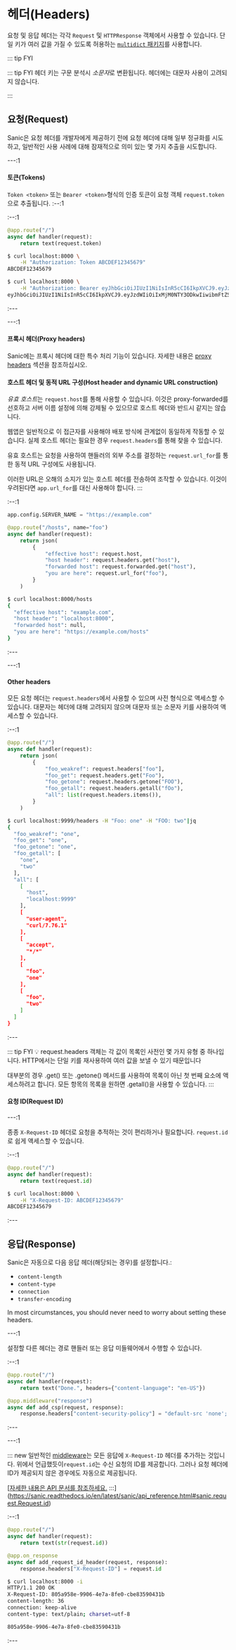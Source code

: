 # 헤더(Headers)

요청 및 응답 헤더는 각각 `Request` 및 `HTTPResponse` 객체에서 사용할 수 있습니다. 단일 키가 여러 값을 가질 수 있도록 허용하는 [`multidict` 패키지](https://multidict.readthedocs.io/en/stable/multidict.html#cimultidict)를 사용합니다.

::: tip FYI

::: tip FYI 헤더 키는 구문 분석시 *소문자*로 변환됩니다. 헤더에는 대문자 사용이 고려되지 않습니다.

:::

## 요청(Request)

Sanic은 요청 헤더를 개발자에게 제공하기 전에 요청 헤더에 대해 일부 정규화를 시도하고, 일반적인 사용 사례에 대해 잠재적으로 의미 있는 몇 가지 추출을 시도합니다.

---:1

#### 토큰(Tokens)

`Token <token>` 또는 `Bearer <token>`형식의 인증 토큰이 요청 객체 `request.token`으로 추출됩니다. :--:1

:--:1

```python
@app.route("/")
async def handler(request):
    return text(request.token)
```

```bash
$ curl localhost:8000 \
    -H "Authorization: Token ABCDEF12345679"
ABCDEF12345679
```

```bash
$ curl localhost:8000 \
    -H "Authorization: Bearer eyJhbGciOiJIUzI1NiIsInR5cCI6IkpXVCJ9.eyJzdWIiOiIxMjM0NTY3ODkwIiwibmFtZSI6IkpvaG4gRG9lIiwiaWF0IjoxNTE2MjM5MDIyfQ.SflKxwRJSMeKKF2QT4fwpMeJf36POk6yJV_adQssw5c"
eyJhbGciOiJIUzI1NiIsInR5cCI6IkpXVCJ9.eyJzdWIiOiIxMjM0NTY3ODkwIiwibmFtZSI6IkpvaG4gRG9lIiwiaWF0IjoxNTE2MjM5MDIyfQ.SflKxwRJSMeKKF2QT4fwpMeJf36POk6yJV_adQssw5c
```

:---

---:1

#### 프록시 헤더(Proxy headers)

Sanic에는 프록시 헤더에 대한 특수 처리 기능이 있습니다. 자세한 내용은 [proxy headers](/guide/advanced/proxy-headers.md) 섹션을 참조하십시오.

#### 호스트 헤더 및 동적 URL 구성(Host header and dynamic URL construction)

*유효 호스트*는 `request.host`를 통해 사용할 수 있습니다. 이것은 proxy-forwarded를 선호하고 서버 이름 설정에 의해 강제될 수 있으므로 호스트 헤더와 반드시 같지는 않습니다.

웹앱은 일반적으로 이 접근자를 사용해야 배포 방식에 관계없이 동일하게 작동할 수 있습니다. 실제 호스트 헤더는 필요한 경우 `request.headers`를 통해 찾을 수 있습니다.

유효 호스트는 요청을 사용하여 핸들러의 외부 주소를 결정하는 `request.url_for`를 통한 동적 URL 구성에도 사용됩니다.

이러한 URL은 오해의 소지가 있는 호스트 헤더를 전송하여 조작할 수 있습니다. 이것이 우려된다면 `app.url_for`를 대신 사용해야 합니다. :::

:--:1

```python
app.config.SERVER_NAME = "https://example.com"

@app.route("/hosts", name="foo")
async def handler(request):
    return json(
        {
            "effective host": request.host,
            "host header": request.headers.get("host"),
            "forwarded host": request.forwarded.get("host"),
            "you are here": request.url_for("foo"),
        }
    )
```

```bash
$ curl localhost:8000/hosts
{
  "effective host": "example.com",
  "host header": "localhost:8000",
  "forwarded host": null,
  "you are here": "https://example.com/hosts"
}
```

:---

---:1
#### Other headers

모든 요청 헤더는 `request.headers`에서 사용할 수 있으며 사전 형식으로 액세스할 수 있습니다. 대문자는 헤더에 대해 고려되지 않으며 대문자 또는 소문자 키를 사용하여 액세스할 수 있습니다.

:--:1

```python
@app.route("/")
async def handler(request):
    return json(
        {
            "foo_weakref": request.headers["foo"],
            "foo_get": request.headers.get("Foo"),
            "foo_getone": request.headers.getone("FOO"),
            "foo_getall": request.headers.getall("fOo"),
            "all": list(request.headers.items()),
        }
    )
```

```bash
$ curl localhost:9999/headers -H "Foo: one" -H "FOO: two"|jq
{
  "foo_weakref": "one",
  "foo_get": "one",
  "foo_getone": "one",
  "foo_getall": [
    "one",
    "two"
  ],
  "all": [
    [
      "host",
      "localhost:9999"
    ],
    [
      "user-agent",
      "curl/7.76.1"
    ],
    [
      "accept",
      "*/*"
    ],
    [
      "foo",
      "one"
    ],
    [
      "foo",
      "two"
    ]
  ]
}
```

:---

::: tip FYI 💡 request.headers 객체는 각 값이 목록인 사전인 몇 가지 유형 중 하나입니다. HTTP에서는 단일 키를 재사용하여 여러 값을 보낼 수 있기 때문입니다

대부분의 경우 .get() 또는 .getone() 메서드를 사용하여 목록이 아닌 첫 번째 요소에 액세스하려고 합니다. 모든 항목의 목록을 원하면 .getall()을 사용할 수 있습니다. :::

#### 요청 ID(Request ID)

---:1

종종 `X-Request-ID` 헤더로 요청을 추적하는 것이 편리하거나 필요합니다. `request.id`로 쉽게 액세스할 수 있습니다.

:--:1

```python
@app.route("/")
async def handler(request):
    return text(request.id)
```

```bash
$ curl localhost:8000 \
    -H "X-Request-ID: ABCDEF12345679"
ABCDEF12345679
```

:---

## 응답(Response)

Sanic은 자동으로 다음 응답 헤더(해당되는 경우)를 설정합니다.:

- `content-length`
- `content-type`
- `connection`
- `transfer-encoding`

In most circumstances, you should never need to worry about setting these headers.

---:1

설정할 다른 헤더는 경로 핸들러 또는 응답 미들웨어에서 수행할 수 있습니다.

:--:1

```python
@app.route("/")
async def handler(request):
    return text("Done.", headers={"content-language": "en-US"})

@app.middleware("response")
async def add_csp(request, response):
    response.headers["content-security-policy"] = "default-src 'none'; script-src 'self'; connect-src 'self'; img-src 'self'; style-src 'self';base-uri 'self';form-action 'self'"
```

:---

---:1

::: new 일반적인 [middleware](middleware.md)는 모든 응답에 `X-Request-ID` 헤더를 추가하는 것입니다. 위에서 언급했듯이`request.id`는 수신 요청의 ID를 제공합니다. 그러나 요청 헤더에 ID가 제공되지 않은 경우에도 자동으로 제공됩니다.

[[자세한 내용은 API 문서를 참조하세요.](https://sanic.readthedocs.io/en/latest/sanic/api_reference.html#sanic.request.Request.id) :::](https://sanic.readthedocs.io/en/latest/sanic/api_reference.html#sanic.request.Request.id)

:--:1

```python
@app.route("/")
async def handler(request):
    return text(str(request.id))

@app.on_response
async def add_request_id_header(request, response):
    response.headers["X-Request-ID"] = request.id
```

```bash
$ curl localhost:8000 -i
HTTP/1.1 200 OK
X-Request-ID: 805a958e-9906-4e7a-8fe0-cbe83590431b
content-length: 36
connection: keep-alive
content-type: text/plain; charset=utf-8

805a958e-9906-4e7a-8fe0-cbe83590431b
```

:---
